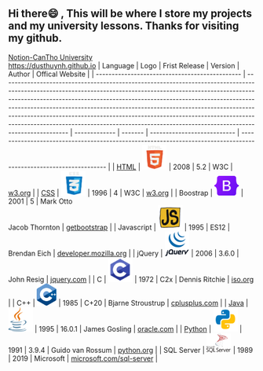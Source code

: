 

## Hi there😄 , This will be where I store my projects and my university lessons. Thanks for visiting my github.

[Notion-CanTho University](https://www.notion.so/huynhdust/3b361be9e16f45acbc2c165df3f65e23?v=72c2c81fb53e49888e779b241a4f46bc)  
https://dusthuynh.github.io
| Language                                       | Logo                                                                                                                                                                                                                                                                                                                                                                                                                                                                                                      | Frist Release | Version | Author                      | Offical Website                                                                                                   |
| ---------------------------------------------- | --------------------------------------------------------------------------------------------------------------------------------------------------------------------------------------------------------------------------------------------------------------------------------------------------------------------------------------------------------------------------------------------------------------------------------------------------------------------------------------------------------- | ------------- | ------- | --------------------------- | ----------------------------------------------------------------------------------------------------------------- |
| [HTML](https://github.com/Zenfection/HTML)     | <img src="https://raw.githubusercontent.com/Zenfection/Image/master/2021/06/08-15-55-13-06-00-18-00-html5.gif" title="" alt="06-00-18-00-html5.gif" width="50">                                                                                                                                                                                                                                                                                                                                           | 2008          | 5.2     | W3C                         | [w3.org](https://www.w3.org/html/)                                                                                |
| [CSS](https://github.com/Zenfection/CSS)       | <img src="https://raw.githubusercontent.com/Zenfection/Image/master/2021/06/08-15-57-53-68747470733a2f2f6d65646961302e67697068792e636f6d2f6d656469612f667345615a6c644e43384131504a336d77702f736f757263652e676966.gif" title="" alt="68747470733a2f2f6d65646961302e67697068792e636f6d2f6d656469612f667345615a6c644e43384131504a336d77702f736f757263652e676966.gif" width="50">                                                                                                                             | 1996          | 4       | W3C                         | [w3.org](https://www.w3.org/Style/CSS/)                                                                           |
| Boostrap                                       | <img src="https://raw.githubusercontent.com/Zenfection/Image/master/2021/06/08-18-46-22-Bootstrap_logo.svg.png" title="" alt="Bootstrap_logo.svg.png" width="50">                                                                                                                                                                                                                                                                                                                                         | 2001          | 5       | Mark Otto<br>Jacob Thornton | [getbootstrap](https://getbootstrap.com/)                                                                         |
| Javascript                                     | <img src="https://raw.githubusercontent.com/Zenfection/Image/master/2021/06/08-15-58-36-68747470733a2f2f6d65646961332e67697068792e636f6d2f6d656469612f6c6e377a32655772696951416c6c6656636e2f736f757263652e676966.gif" title="" alt="68747470733a2f2f6d65646961332e67697068792e636f6d2f6d656469612f6c6e377a32655772696951416c6c6656636e2f736f757263652e676966.gif" width="50">                                                                                                                             | 1995          | ES12    | Brendan Eich                | [developer.mozilla.org](https://developer.mozilla.org/en-US/docs/Learn/JavaScript/First_steps/What_is_JavaScript) |
| jQuery                                         | <img src="https://raw.githubusercontent.com/Zenfection/Image/master/2021/06/08-18-47-34-0_g3ns8QALNBBH7CBA.gif" title="" alt="0_g3ns8QALNBBH7CBA.gif" width="50">                                                                                                                                                                                                                                                                                                                                         | 2006          | 3.6.0   | John Resig                  | [jquery.com](https://jquery.com/)                                                                                 |
| C                                              | <img src="https://raw.githubusercontent.com/Zenfection/Image/master/2021/06/08-16-44-57-c-programming-569564.webp" title="" alt="c-programming-569564.webp" width="50">                                                                                                                                                                                                                                                                                                                                   | 1972          | C2x     | Dennis Ritchie              | [iso.org](https://www.iso.org/standard/74528.html)                                                                |
| C++                                            | <img title="" src="https://raw.githubusercontent.com/Zenfection/Image/master/2021/06/08-16-43-46-1200px-ISO_C%2B%2B_Logo.svg.png" alt="1200px-ISO_C++_Logo.svg.png" width="40">                                                                                                                                                                                                                                                                                                                           | 1985          | C+20    | Bjarne Stroustrup           | [cplusplus.com](https://www.cplusplus.com/)                                                                       |
| [Java](https://github.com/Zenfection/Java)     | <img src="https://raw.githubusercontent.com/Zenfection/Image/master/2021/06/08-16-01-10-68747470733a2f2f75706c6f61642d69636f6e2e73332e75732d656173742d322e616d617a6f6e6177732e636f6d2f75706c6f6164732f69636f6e732f706e672f3337383535343337313534303535333631332d3531322e706e67.png" title="" alt="68747470733a2f2f75706c6f61642d69636f6e2e73332e75732d656173742d322e616d617a6f6e6177732e636f6d2f75706c6f6164732f69636f6e732f706e672f3337383535343337313534303535333631332d3531322e706e67.png" width="50"> | 1995          | 16.0.1  | James Gosling               | [oracle.com](https://www.oracle.com/java/technologies/javase-downloads.html)                                      |
| [Python](https://github.com/Zenfection/Python) | <img src="https://raw.githubusercontent.com/Zenfection/Image/master/2021/06/08-16-07-31-icons8-python.png" title="" alt="icons8-python.png" width="50">                                                                                                                                                                                                                                                                                                                                                   | 1991          | 3.9.4   | Guido van Rossum            | [python.org](https://www.python.org/)                                                                             |
| SQL Server                                     | <img title="" src="https://raw.githubusercontent.com/Zenfection/Image/master/2021/06/08-16-02-09-sql-server-tutorial.svg" alt="sql-server-tutorial.svg" width="50">                                                                                                                                                                                                                                                                                                                                       | 1989          | 2019    | Microsoft                   | [microsoft.com/sql-server](https://www.microsoft.com/en-us/sql-server/sql-server-downloads)                       |
